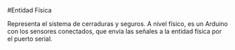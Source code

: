 #Entidad Física

Representa el sistema de cerraduras y seguros. A nivel físico, es un Arduino con los sensores conectados, que envía las señales a la entidad física por el puerto serial.
